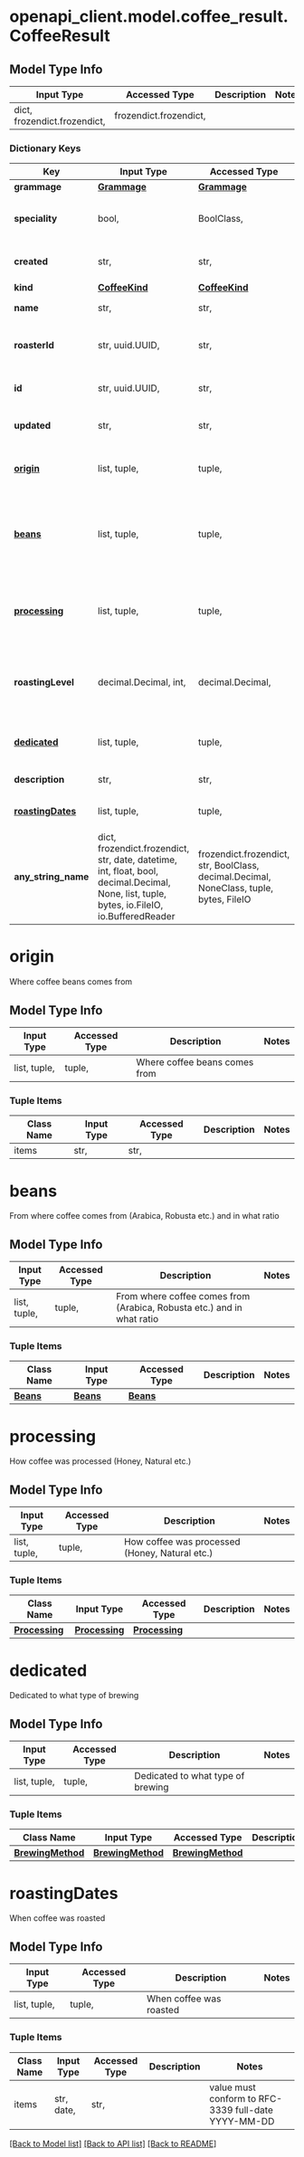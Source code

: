 # openapi_client.model.coffee_result.CoffeeResult

## Model Type Info
Input Type | Accessed Type | Description | Notes
------------ | ------------- | ------------- | -------------
dict, frozendict.frozendict,  | frozendict.frozendict,  |  | 

### Dictionary Keys
Key | Input Type | Accessed Type | Description | Notes
------------ | ------------- | ------------- | ------------- | -------------
**grammage** | [**Grammage**](Grammage.md) | [**Grammage**](Grammage.md) |  | 
**speciality** | bool,  | BoolClass,  | Rated as speciality coffee by roaster | 
**created** | str,  | str,  | When it was created | 
**kind** | [**CoffeeKind**](CoffeeKind.md) | [**CoffeeKind**](CoffeeKind.md) |  | 
**name** | str,  | str,  | Name of coffee | 
**roasterId** | str, uuid.UUID,  | str,  | To what roaster coffee belongs | value must be a uuid
**id** | str, uuid.UUID,  | str,  | Id of coffee | value must be a uuid
**updated** | str,  | str,  | When it was updated | 
**[origin](#origin)** | list, tuple,  | tuple,  | Where coffee beans comes from | [optional] 
**[beans](#beans)** | list, tuple,  | tuple,  | From where coffee comes from (Arabica, Robusta etc.) and in what ratio | [optional] 
**[processing](#processing)** | list, tuple,  | tuple,  | How coffee was processed (Honey, Natural etc.) | [optional] 
**roastingLevel** | decimal.Decimal, int,  | decimal.Decimal,  | Roasting level of beans - 2: Blond, 5: Medium, 8: Dark | [optional] value must be a 32 bit integer
**[dedicated](#dedicated)** | list, tuple,  | tuple,  | Dedicated to what type of brewing | [optional] 
**description** | str,  | str,  | Description of product | [optional] 
**[roastingDates](#roastingDates)** | list, tuple,  | tuple,  | When coffee was roasted | [optional] 
**any_string_name** | dict, frozendict.frozendict, str, date, datetime, int, float, bool, decimal.Decimal, None, list, tuple, bytes, io.FileIO, io.BufferedReader | frozendict.frozendict, str, BoolClass, decimal.Decimal, NoneClass, tuple, bytes, FileIO | any string name can be used but the value must be the correct type | [optional]

# origin

Where coffee beans comes from

## Model Type Info
Input Type | Accessed Type | Description | Notes
------------ | ------------- | ------------- | -------------
list, tuple,  | tuple,  | Where coffee beans comes from | 

### Tuple Items
Class Name | Input Type | Accessed Type | Description | Notes
------------- | ------------- | ------------- | ------------- | -------------
items | str,  | str,  |  | 

# beans

From where coffee comes from (Arabica, Robusta etc.) and in what ratio

## Model Type Info
Input Type | Accessed Type | Description | Notes
------------ | ------------- | ------------- | -------------
list, tuple,  | tuple,  | From where coffee comes from (Arabica, Robusta etc.) and in what ratio | 

### Tuple Items
Class Name | Input Type | Accessed Type | Description | Notes
------------- | ------------- | ------------- | ------------- | -------------
[**Beans**](Beans.md) | [**Beans**](Beans.md) | [**Beans**](Beans.md) |  | 

# processing

How coffee was processed (Honey, Natural etc.)

## Model Type Info
Input Type | Accessed Type | Description | Notes
------------ | ------------- | ------------- | -------------
list, tuple,  | tuple,  | How coffee was processed (Honey, Natural etc.) | 

### Tuple Items
Class Name | Input Type | Accessed Type | Description | Notes
------------- | ------------- | ------------- | ------------- | -------------
[**Processing**](Processing.md) | [**Processing**](Processing.md) | [**Processing**](Processing.md) |  | 

# dedicated

Dedicated to what type of brewing

## Model Type Info
Input Type | Accessed Type | Description | Notes
------------ | ------------- | ------------- | -------------
list, tuple,  | tuple,  | Dedicated to what type of brewing | 

### Tuple Items
Class Name | Input Type | Accessed Type | Description | Notes
------------- | ------------- | ------------- | ------------- | -------------
[**BrewingMethod**](BrewingMethod.md) | [**BrewingMethod**](BrewingMethod.md) | [**BrewingMethod**](BrewingMethod.md) |  | 

# roastingDates

When coffee was roasted

## Model Type Info
Input Type | Accessed Type | Description | Notes
------------ | ------------- | ------------- | -------------
list, tuple,  | tuple,  | When coffee was roasted | 

### Tuple Items
Class Name | Input Type | Accessed Type | Description | Notes
------------- | ------------- | ------------- | ------------- | -------------
items | str, date,  | str,  |  | value must conform to RFC-3339 full-date YYYY-MM-DD

[[Back to Model list]](../../README.md#documentation-for-models) [[Back to API list]](../../README.md#documentation-for-api-endpoints) [[Back to README]](../../README.md)

